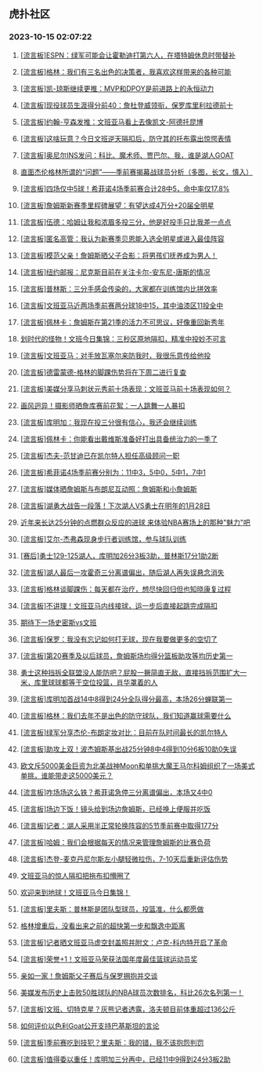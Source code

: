 ## 虎扑社区 
### 2023-10-15 02:07:22

1. [[流言板]ESPN：绿军可能会让霍勒迪打第六人，在塔特姆休息时带替补](https://bbs.hupu.com/62483199.html)

2. [[流言板]格林：我们有三名出色的决策者，我喜欢这样带来的各种可能](https://bbs.hupu.com/62483693.html)

3. [[流言板]凯-琼斯继续更推：MVP和DPOY是前进路上的永恒动力](https://bbs.hupu.com/62483338.html)

4. [[流言板]现役球员生涯得分前40：詹杜登威领衔，保罗库里利拉德前十](https://bbs.hupu.com/62481849.html)

5. [[流言板]约翰-亨森发推：文班亚马看上去像凯文-阿德托昆博](https://bbs.hupu.com/62483385.html)

6. [[流言板]这啥玩意？今日文班逆天隔扣后，防守其的托布露出惊愕表情](https://bbs.hupu.com/62481229.html)

7. [[流言板]奥尼尔INS发问：科比、魔术师、贾巴尔、我，谁是湖人GOAT](https://bbs.hupu.com/62482443.html)

8. [直面杰伦格林所谓的“问题”——季前赛揭幕战球员分析（多图，长文，慎入）](https://bbs.hupu.com/62480466.html)

9. [[流言板]四场仅中5球！希菲诺4场季前赛合计28中5，命中率仅17.8%](https://bbs.hupu.com/62479488.html)

10. [[流言板]詹姆斯新赛季里程碑展望：有望达成4万分+20届全明星](https://bbs.hupu.com/62482678.html)

11. [[流言板]伍德：哈姆让我和浓眉多投三分，他是好投手只比我差一点点](https://bbs.hupu.com/62483325.html)

12. [[流言板]匿名高管：我认为新赛季贝恩能入选全明星或进入最佳阵容](https://bbs.hupu.com/62483413.html)

13. [[流言板]模范父亲！詹姆斯晒父子合影：将男孩们抚养成为男人！](https://bbs.hupu.com/62483115.html)

14. [[流言板]纽约邮报：尼克斯目前在关注卡尔-安东尼-唐斯的情况](https://bbs.hupu.com/62483122.html)

15. [[流言板]普林斯：三分手感会传染的，大家都在训练馆内比拼效率](https://bbs.hupu.com/62480518.html)

16. [[流言板]文班亚马近两场季前赛两分球18中15，其中油漆区11投全中](https://bbs.hupu.com/62479652.html)

17. [[流言板]佩林卡：詹姆斯在第21季的活力不可思议，好像重回新秀年](https://bbs.hupu.com/62480635.html)

18. [划时代的怪物！文班今日集锦：三秒区原地隔扣，精准中投妙不可言](https://bbs.hupu.com/62475009.html)

19. [[流言板]文班亚马：对手放瓦塞尔来防我时，我很乐意传给他投](https://bbs.hupu.com/62478926.html)

20. [[流言板]德雷蒙德-格林的脚踝伤势将在下周二进行复查](https://bbs.hupu.com/62483269.html)

21. [[流言板]美媒分享马刺状元秀前十场表现：文班亚马前十场表现如何？](https://bbs.hupu.com/62483170.html)

22. [画风迥异！摄影师晒詹库赛前花絮：一人跳舞一人暴扣](https://bbs.hupu.com/62481144.html)

23. [[流言板]库明加：我现在投三分很有信心，我还会继续训练](https://bbs.hupu.com/62479123.html)

24. [[流言板]佩林卡：你能看出戴维斯准备好打出具备统治力的一季了](https://bbs.hupu.com/62480715.html)

25. [[流言板]杰夫-范甘迪已在凯尔特人担任高级顾问一职](https://bbs.hupu.com/62481457.html)

26. [[流言板]希菲诺4场季前赛分别为：11中3，5中0，5中1，7中1](https://bbs.hupu.com/62475943.html)

27. [[流言板]媒体晒詹姆斯与布朗尼互动照：詹姆斯和小詹姆斯](https://bbs.hupu.com/62476851.html)

28. [[流言板]湖勇大战告一段落！下次湖人VS勇士在明年的1月28日](https://bbs.hupu.com/62476134.html)

29. [近年来长达25分钟的点燃群众反应的进球 来体验NBA赛场上的那种"魅力"吧](https://bbs.hupu.com/62481657.html)

30. [[流言板]艾尔-杰弗森现身步行者训练馆，参与球队训练](https://bbs.hupu.com/62483189.html)

31. [[赛后]勇士129-125湖人，库明加26分3板3助，普林斯17分1助2断](https://bbs.hupu.com/62475660.html)

32. [[流言板]湖人最后一攻霍奇三分离谱偏出，随后湖人再失误悬念消失](https://bbs.hupu.com/62475602.html)

33. [[流言板]格林谈脚踝伤：每天都在治疗，想尽快回归但也知晓康复过程](https://bbs.hupu.com/62483536.html)

34. [[流言板]不讲理！文班亚马内线接球，运一步后直接起跳完成隔扣](https://bbs.hupu.com/62472054.html)

35. [期待下一场史密斯vs文班](https://bbs.hupu.com/62482119.html)

36. [[流言板]保罗：我没有忘记如何打无球，现在我要做更多的空切了](https://bbs.hupu.com/62481635.html)

37. [[流言板]第20赛季及以后球员，詹姆斯场均得分篮板助攻等均历史第一](https://bbs.hupu.com/62476525.html)

38. [勇士这种挡拆全联盟没人能防吧？屁股一撅简直无敌，直接挡拆范围扩大一米，库里球球都等于空位投篮，肖华罩着的人](https://bbs.hupu.com/62483613.html)

39. [[流言板]库明加首战14中8得到24分全队得分最高，本场26分蝉联第一](https://bbs.hupu.com/62475994.html)

40. [[流言板]格林：我们去年不是出色的防守球队，我们知道赢球需要什么](https://bbs.hupu.com/62483660.html)

41. [[流言板]绿军分享杰伦-布朗定妆对比：目前在队时间最长的凯尔特人](https://bbs.hupu.com/62482450.html)

42. [[流言板]助攻上双！波杰姆斯基出战25分钟8中4得到10分6板10助0失误](https://bbs.hupu.com/62475817.html)

43. [欧文斥5000美金巨资为北美战神Moon和单挑大魔王马尔科姆组织了一场美式单挑，谁能带走这5000美元？](https://bbs.hupu.com/62474903.html)

44. [[流言板]咋场场这么铁？希菲诺急停三分离谱偏出，本场又4中0](https://bbs.hupu.com/62475203.html)

45. [[流言板]场边下饭！镜头给到场边詹姆斯，已经换上便服并吃饭](https://bbs.hupu.com/62474834.html)

46. [[流言板]记者：湖人采用半正常轮换阵容的5节季前赛中取得177分](https://bbs.hupu.com/62476203.html)

47. [[流言板]哈姆：我们会根据每天的情况来管理詹姆斯的比赛负荷](https://bbs.hupu.com/62480101.html)

48. [[流言板]杰登-麦克丹尼尔斯左小腿轻微拉伤，7-10天后重新评估伤势](https://bbs.hupu.com/62483047.html)

49. [文班亚马的惊人隔扣把拖布扣懵圈了](https://bbs.hupu.com/62478725.html)

50. [欢迎来到地球！文班亚马今日集锦！](https://bbs.hupu.com/62472821.html)

51. [[流言板]里夫斯：普林斯是团队型球员，投篮准，什么都愿做](https://bbs.hupu.com/62478289.html)

52. [格林增重后，没看出来之前的超快第一步和飘逸中距离](https://bbs.hupu.com/62483123.html)

53. [[流言板]记者晒文班亚马虚空封盖照并附文：卢克-科内特开启了革命](https://bbs.hupu.com/62479958.html)

54. [[流言板]荣誉+1！文班亚马荣获法国年度最佳篮球运动员奖](https://bbs.hupu.com/62483039.html)

55. [亲如一家！詹姆斯父子赛后与保罗拥抱并交谈](https://bbs.hupu.com/62475841.html)

56. [美媒发布历史上击败50胜球队的NBA球员次数排名，科比26次名列第一！](https://bbs.hupu.com/62483079.html)

57. [[流言板]文班、切特克星？灰熊记者透露，洛夫顿目前体重超过136公斤](https://bbs.hupu.com/62475785.html)

58. [如何评价以色利Goat公开支持巴基斯坦的言论](https://bbs.hupu.com/62483429.html)

59. [[流言板]季前赛吃到技犯？里夫斯：我的错，我不该抱怨判罚](https://bbs.hupu.com/62478601.html)

60. [[流言板]值得委以重任！库明加三分再中，已经11中9得到24分3板2助](https://bbs.hupu.com/62475322.html)

